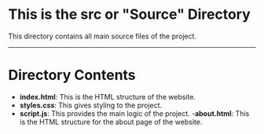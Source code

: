 # This is the src or "Source" Directory

This directory contains all main source files of the project.

---

# Directory Contents

- **index.html**: This is the HTML structure of the website.
- **styles.css**: This gives styling to the project.
- **script.js**: This provides the main logic of the project.
-**about.html**: This is the HTML structure for the about page of the website.
